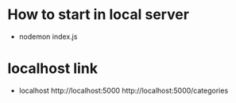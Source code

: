 # How to start in local server

- nodemon index.js

# localhost link

- localhost
  http://localhost:5000
  http://localhost:5000/categories
